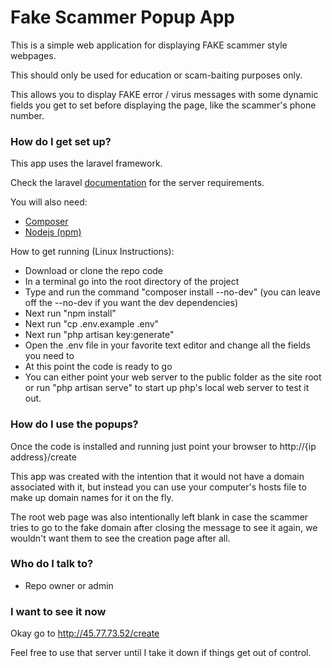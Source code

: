 # Fake Scammer Popup App #

This is a simple web application for displaying FAKE scammer style webpages.

This should only be used for education or scam-baiting purposes only.

This allows you to display FAKE error / virus messages with some dynamic fields you get to set before displaying the page, like the scammer's phone number.

### How do I get set up? ###

This app uses the laravel framework.

Check the laravel [documentation](https://laravel.com/docs/master/installation#server-requirements) for the server requirements.

You will also need:

* [Composer](https://getcomposer.org/)
* [Nodejs (npm)](https://nodejs.org/en/)

How to get running (Linux Instructions):

* Download or clone the repo code
* In a terminal go into the root directory of the project
* Type and run the command "composer install --no-dev" (you can leave off the --no-dev if you want the dev dependencies)
* Next run "npm install"
* Next run "cp .env.example .env"
* Next run "php artisan key:generate"
* Open the .env file in your favorite text editor and change all the fields you need to
* At this point the code is ready to go
* You can either point your web server to the public folder as the site root or run "php artisan serve" to start up php's local web server to test it out.

### How do I use the popups? ###

Once the code is installed and running just point your browser to http://{ip address}/create

This app was created with the intention that it would not have a domain associated with it, but instead you can use your computer's hosts file to make up domain names for it on the fly.

The root web page was also intentionally left blank in case the scammer tries to go to the fake domain after closing the message to see it again, we wouldn't want them to see the creation page after all.

### Who do I talk to? ###

 * Repo owner or admin
 
### I want to see it now ###

Okay go to http://45.77.73.52/create

Feel free to use that server until I take it down if things get out of control.